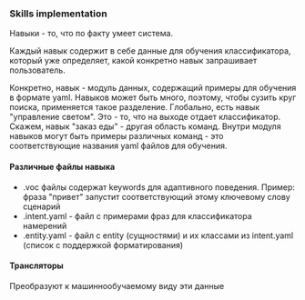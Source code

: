 ### Skills implementation
Навыки - то, что по факту умеет система.

Каждый навык содержит в себе данные для обучения классификатора, который уже определяет,
какой конкретно навык запрашивает пользователь.

Конкретно, навык - модуль данных, содержащий примеры для обучения в формате yaml.
Навыков может быть много, поэтому, чтобы сузить круг поиска, применяется такое разделение.
Глобально, есть навык "управление светом". Это - то, что на выходе отдает классификатор.
Скажем, навык "заказ еды" - другая область команд. Внутри модуля навыков могут быть примеры
различных команд - это соответствующие названия yaml файлов для обучения.

#### Различные файлы навыка
- .voc файлы содержат keywords для адаптивного поведения. Пример: фраза "привет" запустит
соответствующий этому ключевому слову сценарий
- .intent.yaml - файл с примерами фраз для классификатора намерений
- .entity.yaml - файл с entity (сущностями) и их классами из intent.yaml (список с поддержкой форматирования)

#### Трансляторы
Преобразуют к машиннообучаемому виду эти данные